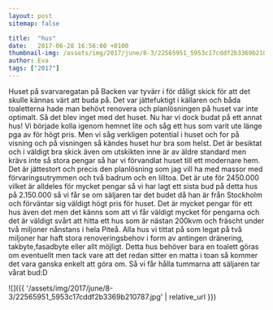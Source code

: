 ```yaml
---
layout: post
sitemap: false

title:  "hus"
date:   2017-06-28 16:56:00 +0100
thumbnail-img: /assets/img/2017/june/8-3/22565951_5953c17cddf2b3369b210787.jpg
author: Eva
tags: ["2017"]
---
```


Huset på svarvaregatan på Backen var tyvärr i för dåligt skick för att det skulle kännas värt att buda på. Det var jättefuktigt i källaren och båda toaletterna hade man behövt renovera och planlösningen på huset var inte optimalt. Så det blev inget med det huset. Nu har vi dock budat på ett annat hus! Vi började kolla igenom hemnet lite och såg ett hus som varit ute länge pga av för högt pris. Men vi såg verkligen potential i huset och for på visning och på visningen så kändes huset hur bra som helst. Det är besiktat och i väldigt bra skick även om utskikten inne är av äldre standard men krävs inte så stora pengar så har vi förvandlat huset till ett modernare hem. Det är jättestort och precis den planlösning som jag vill ha med massor med förvaringsutrymmen och två badrum och en lilltoa. Det är ute för 2450.000 vilket är alldeles för mycket pengar så vi har lagt ett sista bud på detta hus på 2.150.000 så vi får se om säljaren tar det budet då han är från Stockholm och förväntar sig väldigt högt pris för huset. Det är mycket pengar för ett hus även det men det känns som att vi får väldigt mycket för pengarna och det är väldigt svårt att hitta ett hus som är nästan 200kvm och fräscht under två miljoner nånstans i hela Piteå. Alla hus vi tittat på som legat på två miljoner har haft stora renoveringsbehov i form av antingen dränering, takbyte,fasadbyte eller allt möjligt. Detta hus behöver bara en toalett göras om eventuellt men tack vare att det redan sitter en matta i toan så kommer det vara ganska enkelt att göra om. Så vi får hålla tummarna att säljaren tar vårat bud:D

![]({{ '/assets/img/2017/june/8-3/22565951_5953c17cddf2b3369b210787.jpg'  | relative_url }})

